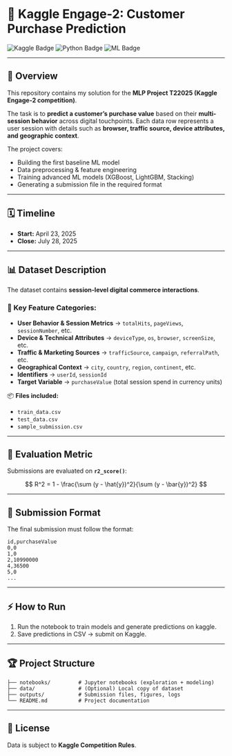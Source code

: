 
# 🛒 Kaggle Engage-2: Customer Purchase Prediction

![Kaggle Badge](https://img.shields.io/badge/Kaggle-Competition-blue)
![Python Badge](https://img.shields.io/badge/Python-3.9+-green)
![ML Badge](https://img.shields.io/badge/Machine%20Learning-Regression-orange)

---

## 📌 Overview

This repository contains my solution for the **MLP Project T22025 (Kaggle Engage-2 competition)**.

The task is to **predict a customer’s purchase value** based on their **multi-session behavior** across digital touchpoints. Each data row represents a user session with details such as **browser, traffic source, device attributes, and geographic context**.

The project covers:

* Building the first baseline ML model
* Data preprocessing & feature engineering
* Training advanced ML models (XGBoost, LightGBM, Stacking)
* Generating a submission file in the required format

---

## 🗓️ Timeline

* **Start:** April 23, 2025
* **Close:** July 28, 2025

---

## 📊 Dataset Description

The dataset contains **session-level digital commerce interactions**.

### 🔑 Key Feature Categories:

* **User Behavior & Session Metrics** → `totalHits`, `pageViews`, `sessionNumber`, etc.
* **Device & Technical Attributes** → `deviceType`, `os`, `browser`, `screenSize`, etc.
* **Traffic & Marketing Sources** → `trafficSource`, `campaign`, `referralPath`, etc.
* **Geographical Context** → `city`, `country`, `region`, `continent`, etc.
* **Identifiers** → `userId`, `sessionId`
* **Target Variable** → `purchaseValue` (total session spend in currency units)

📦 **Files included:**

* `train_data.csv`
* `test_data.csv`
* `sample_submission.csv`

---

## 🎯 Evaluation Metric

Submissions are evaluated on **`r2_score()`**:

$$
R^2 = 1 - \frac{\sum (y - \hat{y})^2}{\sum (y - \bar{y})^2}
$$

---

## 📂 Submission Format

The final submission must follow the format:

```
id,purchaseValue
0,0
1,0
2,10990000
4,36500
5,0
...
```

---

## ⚡ How to Run

1. Run the notebook to train models and generate predictions on kaggle.
2. Save predictions in CSV → submit on Kaggle.

---

## 🏆 Project Structure

```
├── notebooks/         # Jupyter notebooks (exploration + modeling)
├── data/              # (Optional) Local copy of dataset
├── outputs/           # Submission files, figures, logs
└── README.md          # Project documentation
```

---

## 📌 License

Data is subject to **Kaggle Competition Rules**.

